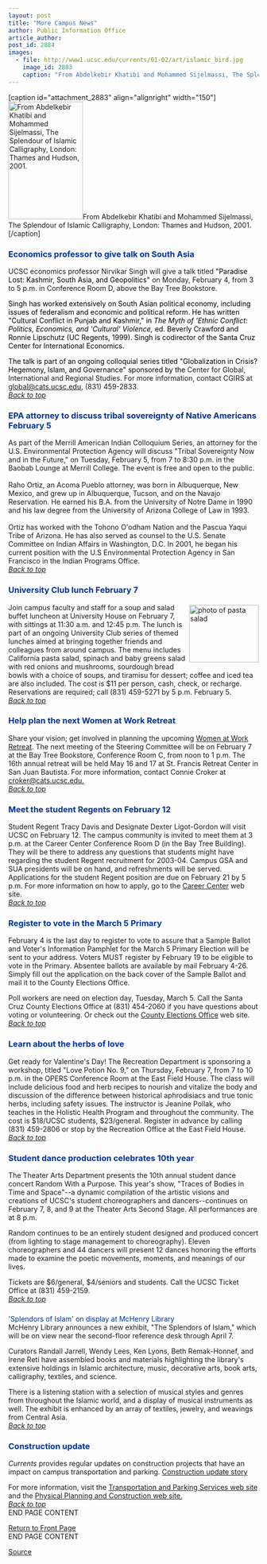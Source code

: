 ```yaml
---
layout: post
title: "More Campus News"
author: Public Information Office
article_author: 
post_id: 2884
images:
  - file: http://www1.ucsc.edu/currents/01-02/art/islamic_bird.jpg
    image_id: 2883
    caption: "From Abdelkebir Khatibi and Mohammed Sijelmassi, The Splendour of Islamic Calligraphy, London: Thames and Hudson, 2001."
---
```


[caption id="attachment_2883" align="alignright" width="150"]<a href="http://dev-ucsc-news.pantheonsite.io/wp-content/uploads/2002/02/islamic_bird.jpg"><img class="size-full wp-image-2883" src="http://dev-ucsc-news.pantheonsite.io/wp-content/uploads/2002/02/islamic_bird.jpg" alt="From Abdelkebir Khatibi and Mohammed Sijelmassi, The Splendour of Islamic Calligraphy, London: Thames and Hudson, 2001." width="150" height="237" /></a>From Abdelkebir Khatibi and Mohammed Sijelmassi, The Splendour of Islamic Calligraphy, London: Thames and Hudson, 2001.[/caption]
<h3>
  <a name="Economics" id="Economics"></a><font color="#003399">Economics professor to give talk on South Asia</font>
</h3>
<p>
  UCSC economics professor Nirvikar Singh will give a talk titled <font color="#000000">"Paradise Lost: Kashmir, South Asia, and Geopolitics"</font> on Monday, February 4, from 3 to 5 p.m. in Conference Room D, above the Bay Tree Bookstore.
</p>
<p>
  <font color="#000000">Singh has worked extensively on South Asian political economy, including issues of federalism and economic and political reform. He has written "Cultural Conflict in Punjab and Kashmir," in <i>The Myth of 'Ethnic Conflict: Politics, Economics, and 'Cultural' Violence,</i> ed. Beverly Crawford and Ronnie Lipschutz (UC Regents, 1999).</font> <font color="#000000">Singh is codirector of the Santa Cruz Center for International Economics.</font>
</p>
<p>
  <font color="#000000">The talk is part of an ongoing colloquial series titled "Globalization in Crisis? Hegemony, Islam, and Governance" sponsored by the</font> Center for Global, International and Regional Studies. For more information, contact CGIRS at <a href="mailto:global@cats.ucsc.edu">global@cats.ucsc.edu</a>, (831) 459-2833<font color="#993300">.<br></font><a href="#Economics"><i>Back to top</i></a>
</p>
<h3>
  <a name="EPA" id="EPA"></a><font color="#003399">EPA attorney to discuss tribal sovereignty of Native Americans February 5</font>
</h3>
<p>
  As part of the Merrill American Indian Colloquium Series, an attorney for the U.S. Environmental Protection Agency will discuss "Tribal Sovereignty Now and in the Future," on Tuesday, February 5, from 7 to 8:30 p.m. in the Baobab Lounge at Merrill College. The event is free and open to the public.<br>
  <br>
  Raho Ortiz, an Acoma Pueblo attorney, was born in Albuquerque, New Mexico, and grew up in Albuquerque, Tucson, and on the Navajo Reservation. He earned his B.A. from the University of Notre Dame in 1990 and his law degree from the University of Arizona College of Law in 1993.<br>
  <br>
  Ortiz has worked with the Tohono O'odham Nation and the Pascua Yaqui Tribe of Arizona. He has also served as counsel to the U.S. Senate Committee on Indian Affairs in Washington, D.C. In 2001, he began his current position with the U.S Environmental Protection Agency in San Francisco in the Indian Programs Office.<br>
  <a href="#Economics"><i>Back to top</i></a>
</p>
<h3>
  <a name="University" id="University"></a><font color="#003399">University Club lunch February 7</font>
</h3>
<p>
  <img align="right" alt="photo of pasta salad" border="0" height="116" src="../art/pasta_salad.140.jpg" vspace="3" width="140">Join campus faculty and staff for a soup and salad buffet luncheon at University House on February 7, with sittings at 11:30 a.m. and 12:45 p.m. The lunch is part of an ongoing University Club series of themed lunches aimed at bringing together friends and colleagues from around campus. The menu includes California pasta salad, spinach and baby greens salad with red onions and mushrooms, sourdough bread bowls with a choice of soups, and tiramisu for dessert; coffee and iced tea are also included. The cost is $11 per person, cash, check, or recharge. Reservations are required; call (831) 459-5271 by 5 p.m. February 5.<br>
  <a href="#Economics"><i>Back to top</i></a>
</p>
<h3>
  <a name="Retreat" id="Retreat"></a><font color="#003399">Help plan the next Women at Work Retreat</font>
</h3>
<p>
  Share your vision; get involved in planning the upcoming <a href="http://www2.ucsc.edu/womenatwork/">Women at Work Retreat</a>. The next meeting of the Steering Committee will be on February 7 at the Bay Tree Bookstore, Conference Room C, from noon to 1 p.m. The 16th annual retreat will be held May 16 and 17 at St. Francis Retreat Center in San Juan Bautista. For more information, contact Connie Croker at <a href="mailto:croker@cats.ucsc.edu">croker@cats.ucsc.edu.</a><br>
  <a href="#Economics"><i>Back to top</i></a>
</p>
<h3>
  <a name="Meet" id="Meet"></a><font color="#003399"><b>Meet the student Regents on February 12</b></font>
</h3>
<p>
  Student Regent Tracy Davis and Designate Dexter Ligot-Gordon will visit UCSC on February 12. The campus community is invited to meet them at 3 p.m. at the Career Center Conference Room D (in the Bay Tree Building). They will be there to address any questions that students might have regarding the student Regent recruitment for 2003-04. Campus GSA and SUA presidents will be on hand, and refreshments will be served. Applications for the student Regent position are due on February 21 by 5 p.m. For more information on how to apply, go to the <a href="http://www2.ucsc.edu/careers/jobs/regent.html">Career Center</a> web site.<br>
  <a href="#Economics"><i>Back to top</i></a>
</p>
<h3>
  <a name="Register" id="Register"></a><font color="#003399"><b>Register to vote in the March 5 Primary</b></font>
</h3>
<p>
  February 4 is the last day to register to vote to assure that a Sample Ballot and Voter's Information Pamphlet for the March 5 Primary Election will be sent to your address. Voters MUST register by February 19 to be eligible to vote in the Primary. Absentee ballots are available by mail February 4-26. Simply fill out the application on the back cover of the Sample Ballot and mail it to the County Elections Office.
</p>
<p>
  Poll workers are need on election day, Tuesday, March 5. Call the Santa Cruz County Elections Office at (831) 454-2060 if you have questions about voting or volunteering. Or check out the <a href="http://www.votescount.com">County Elections Office</a> web site.<a href="http://www.ucop.edu/news/archives/2002/jan10art1.htm"><br></a><a href="#Economics"><i>Back to top</i></a>
</p>
<h3>
  <a name="Herbs" id="Herbs"></a><font color="#003399">Learn about the herbs of love</font>
</h3>
<p>
  Get ready for Valentine's Day! The Recreation Department is sponsoring a workshop, titled "Love Potion No. 9," on Thursday, February 7, from 7 to 10 p.m. in the OPERS Conference Room at the East Field House. The class will include delicious food and herb recipes to nourish and vitalize the body and discussion of the difference between historical aphrodisiacs and true tonic herbs, including safety issues. The instructor is Jeanine Pollak, who teaches in the Holistic Health Program and throughout the community. The cost is $18/UCSC students, $23/general. Register in advance by calling (831) 459-2806 or stop by the Recreation Office at the East Field House.<br>
  <a href="#Economics"><i>Back to top</i></a>
</p>
<h3>
  <a name="Student" id="Student"></a><font color="#003399">Student dance production celebrates 10th year</font>
</h3>
<p>
  The Theater Arts Department presents the 10th annual student dance concert Random With a Purpose. This year's show, "Traces of Bodies in Time and Space"--a dynamic compilation of the artistic visions and creations of UCSC's student choreographers and dancers--continues on February 7, 8, and 9 at the Theater Arts Second Stage. All performances are at 8 p.m.
</p>
<p>
  Random continues to be an entirely student designed and produced concert (from lighting to stage management to choreography). Eleven choreographers and 44 dancers will present 12 dances honoring the efforts made to examine the poetic movements, moments, and meanings of our lives.
</p>
<p>
  Tickets are $6/general, $4/seniors and students. Call the UCSC Ticket Office at (831) 459-2159.<br>
  <a href="#Economics"><i>Back to top</i></a>
</p>
<h3>
  <a href="#Economics"></a>
</h3><a name="Islam" id="Islam"></a><font color="#003399">'Splendors of Islam' on display at McHenry Library<br></font>McHenry Library announces a new exhibit, "The Splendors of Islam," which will be on view near the second-floor reference desk through April 7.
<p>
  Curators Randall Jarrell, Wendy Lees, Ken Lyons, Beth Remak-Honnef, and Irene Reti have assembled books and materials highlighting the library's extensive holdings in Islamic architecture, music, decorative arts, book arts, calligraphy, textiles, and science.
</p>
<p>
  There is a listening station with a selection of musical styles and genres from throughout the Islamic world, and a display of musical instruments as well. The exhibit is enhanced by an array of textiles, jewelry, and weavings from Central Asia.<br>
  <a href="#Economics"><i>Back to top</i></a>
</p>
<h3>
  <a name="Construction" id="Construction"></a><font color="#003399">Construction update</font>
</h3>
<p>
  <i>Currents</i> provides regular updates on construction projects that have an impact on campus transportation and parking. <a href="../../construction.html">Construction update story</a>
</p>
<p>
  For more information, visit the <a href="http://www2.ucsc.edu/taps/">Transportation and Parking Services web site</a> and the <a href="http://www2.ucsc.edu/ppc/">Physical Planning and Construction web site.<br></a><a href="#Economics"><i>Back to top</i></a><br>
  END PAGE CONTENT
</p>
<p>
  <a href="../../index.html">Return to Front Page<br></a> END PAGE CONTENT
</p>
<p><a href="http://www1.ucsc.edu/currents/01-02/02-04/morenews.html" title="Permalink to morenews">Source</a></p>

